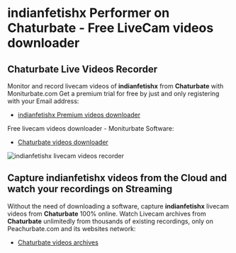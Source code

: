 # indianfetishx Performer on Chaturbate - Free LiveCam videos downloader

## Chaturbate Live Videos Recorder

Monitor and record livecam videos of **indianfetishx** from **Chaturbate** with Moniturbate.com
Get a premium trial for free by just and only registering with your Email address:
* [indianfetishx Premium videos downloader](https://moniturbate.com/request-demo-licence-key.html)

Free livecam videos downloader - Moniturbate Software:
* [Chaturbate videos downloader](https://moniturbate.com/moniturbate-download-software.html)

![indianfetishx livecam videos recorder](https://peachurnet.com/templates/moniturbate-software.png)


## Capture indianfetishx videos from the Cloud and watch your recordings on Streaming

Without the need of downloading a software, capture **indianfetishx** livecam videos from **Chaturbate** 100% online.
Watch Livecam archives from **Chaturbate** unlimitedly from thousands of existing recordings, only on Peachurbate.com and its websites network:
* [Chaturbate videos archives](https://peachurnet.com/)